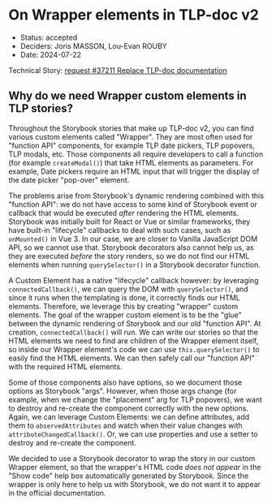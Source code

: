 # On Wrapper elements in TLP-doc v2

* Status: accepted
* Deciders: Joris MASSON, Lou-Evan ROUBY
* Date: 2024-07-22

Technical Story: [request #37211 Replace TLP-doc documentation][0]

## Why do we need Wrapper custom elements in TLP stories?

Throughout the Storybook stories that make up TLP-doc v2, you can find various custom elements called "Wrapper". They are most often used for "function API" components, for example TLP date pickers, TLP popovers, TLP modals, etc. Those components all require developers to call a function (for example `createModal()`) that take HTML elements as parameters. For example, Date pickers require an HTML input that will trigger the display of the date picker "pop-over" element.

The problems arise from Storybook's dynamic rendering combined with this "function API": we do not have access to some kind of Storybook event or callback that would be executed _after_ rendering the HTML elements. Storybook was initially built for React or Vue or similar frameworks, they have built-in "lifecycle" callbacks to deal with such cases, such as `onMounted()` in Vue 3. In our case, we are closer to Vanilla JavaScript DOM API, so we cannot use that. Storybook decorators also cannot help us, as they are executed _before_ the story renders, so we do not find our HTML elements when running `querySelector()` in a Storybook decorator function.

A Custom Element has a native "lifecycle" callback however: by leveraging `connectedCallback()`, we can query the DOM with `querySelector()`, and since it runs when the templating is done, it correctly finds our HTML elements. Therefore, we leverage this by creating "wrapper" custom elements. The goal of the wrapper custom element is to be the "glue" between the dynamic rendering of Storybook and our old "function API". At creation, `connectedCallback()` will run. We can write our stories so that the HTML elements we need to find are children of the Wrapper element itself, so inside our Wrapper element's code we can use `this.querySelector()` to easily find the HTML elements. We can then safely call our "function API" with the required HTML elements.

Some of those components also have options, so we document those options as Storybook "args". However, when those args change (for example, when we change the "placement" arg for TLP popovers), we want to destroy and re-create the component correctly with the new options. Again, we can leverage Custom Elements: we can define attributes, add them to `observedAttributes` and watch when their value changes with `attributeChangedCallback()`. Or, we can use properties and use a setter to destroy and re-create the component.

We decided to use a Storybook decorator to wrap the story in our custom Wrapper element, so that the wrapper's HTML code _does not appear_ in the "Show code" help box automatically generated by Storybook. Since the wrapper is only here to help us with Storybook, we do not want it to appear in the official documentation.

[0]: https://tuleap.net/plugins/tracker/?aid=37211
